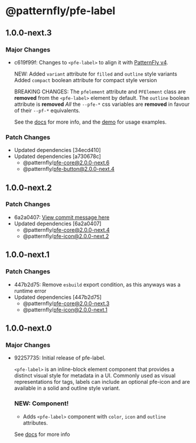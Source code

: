 # @patternfly/pfe-label

## 1.0.0-next.3

### Major Changes

- c619f99f: Changes to `<pfe-label>` to align it with [PatternFly v4](https://patternfly.org/components/label).

  NEW:
  Added `variant` attribute for `filled` and `outline` style variants
  Added `compact` boolean attribute for compact style version

  BREAKING CHANGES:
  The `pfelement` attribute and `PFElement` class are **removed** from the `<pfe-label>` element by default.
  The `outline` boolean attribute is **removed**
  _All_ the `--pfe-*` css variables are **removed** in favour of their `--pf-*` equivalents.

  See the [docs](https://patternflyelements.org/components/label) for more info,
  and the [demo](https://patternflyelements.org/components/label/demo) for usage examples.

### Patch Changes

- Updated dependencies [34ecd410]
- Updated dependencies [a730678c]
  - @patternfly/pfe-core@2.0.0-next.6
  - @patternfly/pfe-button@2.0.0-next.4

## 1.0.0-next.2

### Patch Changes

- 6a2a0407: [View commit message here](https://gist.github.com/heyMP/200fc0b840690541475923facba393ab)
- Updated dependencies [6a2a0407]
  - @patternfly/pfe-core@2.0.0-next.4
  - @patternfly/pfe-icon@2.0.0-next.2

## 1.0.0-next.1

### Patch Changes

- 447b2d75: Remove `esbuild` export condition, as this anyways was a runtime error
- Updated dependencies [447b2d75]
  - @patternfly/pfe-core@2.0.0-next.3
  - @patternfly/pfe-icon@2.0.0-next.1

## 1.0.0-next.0

### Major Changes

- 92257735: Initial release of pfe-label.

  `<pfe-label>` is an inline-block element component that provides a distinct visual style for metadata in a UI. Commonly used as visual representations for tags, labels can include an optional pfe-icon and are available in a solid and outline style variant.

  ### NEW: Component!

  - Adds `<pfe-label>` component with `color`, `icon` and `outline` attributes.

  See [docs](https://patternflyelements.org/components/label/) for more info
